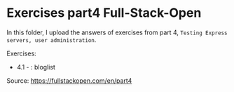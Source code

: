 # Exercises part4 Full-Stack-Open

In this folder, I upload the answers of exercises from part 4, `Testing Express servers, user administration`.

Exercises:

- 4.1 - : bloglist 


Source: https://fullstackopen.com/en/part4